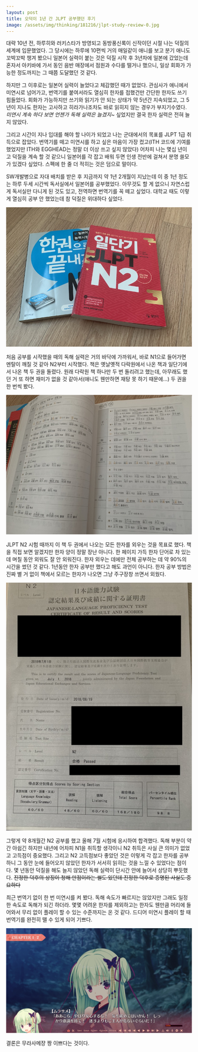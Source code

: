 ```yaml
---
layout: post
title: 오덕이 1년 간 JLPT 공부했던 후기
image: /assets/img/thinking/181216/jlpt-study-review-0.jpg
---
```


대략 10년 전, 하루히와 러키스타가 방영되고 동방풍신록이 신작이던 시절 나는 덕질의 세계에 입문했었다.
그 당시에는 하루에 10편씩 거의 매일같이 애니를 보고 분기 애니도 꼬박꼬박 챙겨 봤으니 일본어 실력이 붙는 것은 
덕질 시작 후 3년차에 일본에 갔었는데 혼자서 아키바에 가서 동인 음반 매장에서 점원과 수다를 떨거나 했으니,
일상 회화가 가능한 정도까지는 그 때쯤 도달했던 것 같다.

하지만 그 이후로는 일본어 실력이 늘었다고 체감했던 때가 없었다.
관심사가 애니에서 미연시로 넘어가고, 번역기를 붙여서라도 열심히 한자를 접했건만 간단한 한자도 쓰기 힘들었다.
회화가 가능하지만 쓰기와 읽기가 안 되는 상태가 약 5년간 지속되었고,
그 5년이 지나도 한자는 고사하고 히라가나조차도 바로 읽히지 않는 경우가 부지기수였다.
*미연시 계속 하다 보면 언젠가 독해 실력은 늘겠지~* 싶었지만 결국 한자 실력은 전혀 늘지 않았다.

그리고 시간이 지나 입대를 해야 할 나이가 되었고 나는 군대에서의 목표를 JLPT 1급 취득으로 잡았다.
번역기를 떼고 미연시를 하고 싶은 마음이 가장 컸고(ITH 코드에 기여를 했었지만 ITH와 EGGHEAD는 정말 더 이상 쓰고 싶지 않았다)
어차피 나는 몇십 년이고 덕질을 계속 할 것 같으니 일본어를 각 잡고 배워 두면 인생 전반에 걸쳐서 분명 쓸모가 있겠다 싶었다.
스펙에 한 줄 더 적히는 것은 덤으로 말이다.

SW개발병으로 자대 배치를 받은 후 지금까지 약 1년 2개월이 지났는데 이 중 1년 정도는 하루 두세 시간씩 독서실에서 일본어를 공부했었다.
아무것도 할 게 없으니 자연스럽게 독서실만 다니게 된 것도 있고, 전역하면 번역기를 꼭 떼고 싶었다.
대학교 때도 이렇게 열심히 공부 안 했었는데 참 덕질은 위대하다 싶었다.

![jlpt-study-review-1](/assets/img/thinking/181216/jlpt-study-review-1.jpg)

처음 공부를 시작했을 때의 독해 실력은 거의 바닥에 가까워서, 바로 N1으로 들어가면 멘탈이 깨질 것 같아 N2부터 시작했다.
책은 옛날옛적 다락원에서 나온 책과 일단기에서 나온 책 두 권을 돌렸다.
원래 다락원 책 하나만 두 번 돌리려고 했는데, 아무래도 했던 거 또 하면 재미가 없을 것 같아서(애니도 웬만하면 재탕 못 하기 때문에…)
두 권을 한 번씩 봤다.

![jlpt-study-review-2](/assets/img/thinking/181216/jlpt-study-review-2.jpg)

JLPT N2 시험 때까지 이 책 두 권에서 나오는 모든 한자를 외우는 것을 목표로 했다.
책을 직접 보면 알겠지만 한자 양이 정말 장난 아니다.  한 페이지 가득 한자 단어로 차 있는데 며칠 동안 외워도 잘 안 외워진다.
한자 외우는 데에만 전체 공부하는 데 약 90%의 시간을 썼던 것 같다. 1년동안 한자 공부만 했다고 해도 과언이 아니다.
한자 공부 방법은 진짜 별 거 없이 책에서 모르는 한자가 나오면 그냥 주구장창 쓰면서 외웠다.

![jlpt-study-review-3](/assets/img/thinking/181216/jlpt-study-review-3.jpg)

그렇게 약 8개월간 N2 공부를 했고 올해 7월 시험에 응시하여 합격했다. 독해 부분이 약간 아쉽긴 하지만
내년에 어차피 N1을 취득할 생각이니 N2 취득은 사실 큰 의미가 없었고 고득점이 중요했다.
그리고 N2 고득점보다 좋았던 것은 이렇게 각 잡고 한자를 공부하니 그 동안 눈에 들어오지 않았던 한자가 서서히 읽히는 것을 느낄 수 있었다는 점이다.
몇 년동안 덕질을 해도 늘지 않았던 독해 실력이 단시간 안에 늘어서 상당히 뿌듯했다.
~~진정한 덕후의 상징이 청해 만점이라는 썰도 있던데 진정한 덕후로 증명된 사실도 중요하다~~

최근 번역기 없이 한 번 미연시를 켜 봤다. 독해 속도가 빠르지는 않았지만 그래도 일정한 속도로 독해가 되긴 하더라.
몇몇 어려운 한자를 제외하고는 한자도 웬만큼 머리에 들어와서 무리 없이 플레이 할 수 있는 수준까지는 온 것 같다.
드디어 미연시 플레이 할 때 번역기를 완전히 뗄 수 있게 되어 기쁘다.

![jlpt-study-review-4](/assets/img/thinking/181216/jlpt-study-review-4.jpeg)

결론은 무라사메쟝 짱 이쁘다는 것이다.
